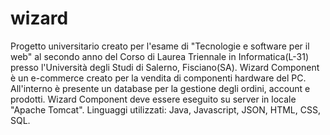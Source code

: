# wizard
Progetto universitario creato per l'esame di "Tecnologie e software per il web" al secondo anno del Corso di Laurea Triennale in Informatica(L-31) presso l'Università degli Studi di Salerno, Fisciano(SA). 
Wizard Component è un e-commerce creato per la vendita di componenti hardware del PC.
All'interno è presente un database per la gestione degli ordini, account e prodotti.
Wizard Component deve essere eseguito su server in locale "Apache Tomcat".
Linguaggi utilizzati: Java, Javascript, JSON, HTML, CSS, SQL.
